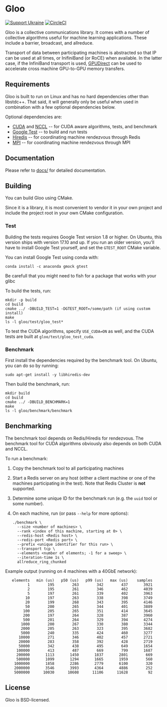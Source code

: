 # Gloo

[![Support Ukraine](https://img.shields.io/badge/Support-Ukraine-FFD500?style=flat&labelColor=005BBB)](https://opensource.fb.com/support-ukraine) [![CircleCI](https://circleci.com/gh/facebookincubator/gloo/tree/master.svg?style=svg)](https://circleci.com/gh/facebookincubator/gloo/tree/master)

Gloo is a collective communications library. It comes with a number of
collective algorithms useful for machine learning applications. These
include a barrier, broadcast, and allreduce.

Transport of data between participating machines is abstracted so that
IP can be used at all times, or InifiniBand (or RoCE) when available.
In the latter case, if the InfiniBand transport is used, [GPUDirect][gpudirect]
can be used to accelerate cross machine GPU-to-GPU memory transfers.

[gpudirect]: https://developer.nvidia.com/gpudirect


## Requirements

Gloo is built to run on Linux and has no hard dependencies other than libstdc++.
That said, it will generally only be useful when used in combination with a few
optional dependencies below.

Optional dependencies are:
* [CUDA][cuda] and [NCCL][nccl] -- for CUDA aware algorithms, tests, and benchmark
* [Google Test][gtest] -- to build and run tests
* [Hiredis][hiredis] -- for coordinating machine rendezvous through Redis
* [MPI][mpi] -- for coordinating machine rendezvous through MPI

[cuda]: http://www.nvidia.com/object/cuda_home_new.html
[nccl]: https://github.com/nvidia/nccl
[gtest]: https://github.com/google/googletest
[hiredis]: https://github.com/redis/hiredis
[mpi]: https://www.open-mpi.org/

## Documentation

Please refer to [docs/](docs/) for detailed documentation.

## Building

You can build Gloo using CMake.

Since it is a library, it is most convenient to vendor it in your own
project and include the project root in your own CMake configuration.

### Test

Building the tests requires Google Test version 1.8 or higher. On
Ubuntu, this version ships with version 17.10 and up. If you run an
older version, you'll have to install Google Test yourself, and set
the `GTEST_ROOT` CMake variable.

You can install Google Test using conda with:
``` shell
conda install -c anaconda gmock gtest
```
Be carefull that you might need to fish for a package that works with your glibc


To build the tests, run:

``` shell
mkdir -p build
cd build
cmake ../ -DBUILD_TEST=1 -DGTEST_ROOT=/some/path (if using custom install)
make
ls -l gloo/test/gloo_test*
```

To test the CUDA algorithms, specify `USE_CUDA=ON` as well, and the
CUDA tests are built at `gloo/test/gloo_test_cuda`.

### Benchmark


First install the dependencies required by the benchmark tool. On
Ubuntu, you can do so by running:

``` shell
sudo apt-get install -y libhiredis-dev
```

Then build the benchmark, run:

``` shell
mkdir build
cd build
cmake ../ -DBUILD_BENCHMARK=1
make
ls -l gloo/benchmark/benchmark
```

## Benchmarking

The benchmark tool depends on Redis/Hiredis for rendezvous.
The benchmark tool for CUDA algorithms
obviously also depends on both CUDA and NCCL.

To run a benchmark:

1. Copy the benchmark tool to all participating machines

2. Start a Redis server on any host (either a client machine or one of
   the machines participating in the test). Note that Redis Cluster is **not** supported.

3. Determine some unique ID for the benchmark run (e.g. the `uuid`
   tool or some number).

4. On each machine, run (or pass `--help` for more options):

    ```
    ./benchmark \
      --size <number of machines> \
      --rank <index of this machine, starting at 0> \
      --redis-host <Redis host> \
      --redis-port <Redis port> \
      --prefix <unique identifier for this run> \
      --transport tcp \
      --elements <number of elements; -1 for a sweep> \
      --iteration-time 1s \
      allreduce_ring_chunked
    ```

Example output (running on 4 machines with a 40GbE network):

``` text
   elements   min (us)   p50 (us)   p99 (us)   max (us)    samples
          1        195        263        342        437       3921
          2        195        261        346        462       4039
          5        197        261        339        402       3963
         10        197        263        338        398       3749
         20        199        268        343        395       4146
         50        200        265        344        401       3889
        100        205        265        351        414       3645
        200        197        264        328        387       3960
        500        201        264        329        394       4274
       1000        200        267        330        380       3344
       2000        205        263        323        395       3682
       5000        240        335        424        460       3277
      10000        271        346        402        457       2721
      20000        283        358        392        428       2719
      50000        342        438        495        649       1654
     100000        413        487        669        799       1687
     200000       1113       1450       1837       2801        669
     500000       1099       1294       1665       1959        560
    1000000       1858       2286       2779       6100        320
    2000000       3546       3993       4364       4886        252
    5000000      10030      10608      11106      11628         92
```

## License

Gloo is BSD-licensed.
